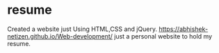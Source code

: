 # resume
Created a website just Using HTML,CSS and jQuery.
https://abhishek-netizen.github.io/Web-development/
just a personal website to hold my resume.
